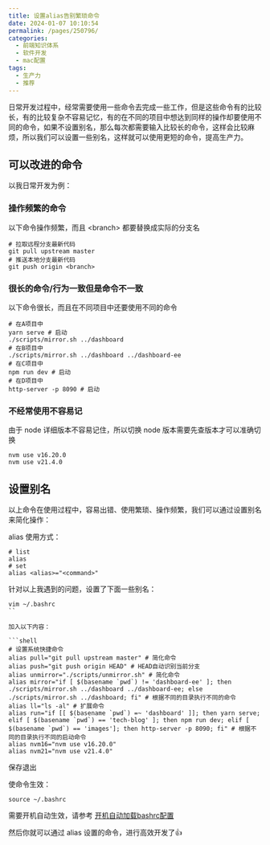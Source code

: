 ```yaml
---
title: 设置alias告别繁琐命令
date: 2024-01-07 10:10:54
permalink: /pages/250796/
categories:
  - 前端知识体系
  - 软件开发
  - mac配置
tags:
  - 生产力
  - 推荐
---
```


日常开发过程中，经常需要使用一些命令去完成一些工作，但是这些命令有的比较长，有的比较复杂不容易记忆，有的在不同的项目中想达到同样的操作却要使用不同的命令，如果不设置别名，那么每次都需要输入比较长的命令，这样会比较麻烦，所以我们可以设置一些别名，这样就可以使用更短的命令，提高生产力。

## 可以改进的命令

以我日常开发为例：

### 操作频繁的命令

以下命令操作频繁，而且 \<branch\> 都要替换成实际的分支名

```shell
# 拉取远程分支最新代码
git pull upstream master
# 推送本地分支最新代码
git push origin <branch>
```

### 很长的命令/行为一致但是命令不一致

以下命令很长，而且在不同项目中还要使用不同的命令

```shell
# 在A项目中
yarn serve # 启动
./scripts/mirror.sh ../dashboard
# 在B项目中
./scripts/mirror.sh ../dashboard ../dashboard-ee
# 在C项目中
npm run dev # 启动
# 在D项目中
http-server -p 8090 # 启动
```

### 不经常使用不容易记

由于 node 详细版本不容易记住，所以切换 node 版本需要先查版本才可以准确切换

```shell
nvm use v16.20.0
nvm use v21.4.0
```

## 设置别名

以上命令在使用过程中，容易出错、使用繁琐、操作频繁，我们可以通过设置别名来简化操作：

alias 使用方式：

```shell
# list
alias
# set
alias <alias>="<command>"
```

针对以上我遇到的问题，设置了下面一些别名：

```shell
vim ~/.bashrc
``

加入以下内容：

```shell
# 设置系统快捷命令
alias pull="git pull upstream master" # 简化命令
alias push="git push origin HEAD" # HEAD自动识别当前分支
alias unmirror="./scripts/unmirror.sh" # 简化命令
alias mirror="if [ $(basename `pwd`) != 'dashboard-ee' ]; then ./scripts/mirror.sh ../dashboard ../dashboard-ee; else ./scripts/mirror.sh ../dashboard; fi" # 根据不同的目录执行不同的命令
alias ll="ls -al" # 扩展命令
alias run="if [[ $(basename `pwd`) =~ 'dashboard' ]]; then yarn serve; elif [ $(basename `pwd`) == 'tech-blog' ]; then npm run dev; elif [ $(basename `pwd`) == 'images']; then http-server -p 8090; fi" # 根据不同的目录执行不同的启动命令
alias nvm16="nvm use v16.20.0"
alias nvm21="nvm use v21.4.0"
```
保存退出

使命令生效：

```shell
source ~/.bashrc
```

需要开机自动生效，请参考 [开机自动加载bashrc配置](/pages/babf5a/)

然后你就可以通过 alias 设置的命令，进行高效开发了👍
